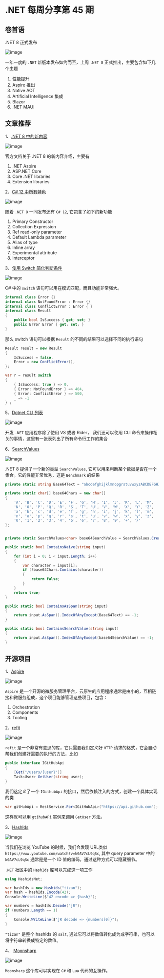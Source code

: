 # .NET 每周分享第 45 期

## 卷首语

.NET 8 正式发布

![image](https://github.com/DotNETWeekly-io/DotNetWeekly/assets/11272110/c050ada1-5ba8-4380-9f99-c80ef22bf2ab)

一年一度的 `.NET` 新版本发布如约而至，上周 `.NET 8` 正式推出，主要包含如下几个主题

1. 性能提升
2. Aspire 推出
3. Native  AOT
4. Artificial Intelligence 集成
5. Blazor
6. .NET MAUI

## 文章推荐

1、[.NET 8 中的新内容](https://learn.microsoft.com/en-us/dotnet/core/whats-new/dotnet-8)

![image](https://github.com/DotNETWeekly-io/DotNetWeekly/assets/11272110/7d5dc9eb-439c-4ea2-8ae0-68507ba1a9b8)

官方文档关于 .NET 8 的新内容介绍，主要有
1. .NET Aspire
2. ASP.NET Core
3. Core .NET libraries
4. Extension libraries

2、[C# 12 中所有特色](https://www.youtube.com/watch?v=Gv2uBJzBAms&ab_channel=NickChapsas)

![image](https://github.com/DotNETWeekly-io/DotNetWeekly/assets/11272110/72d38a87-ffee-4797-a994-86b782dc995c)

随着 `.NET 8` 一同发布还有 `C# 12`, 它包含了如下的新功能

1. Primary Constructor 
2. Collection Expression
3. Ref read-only parameter
4. Default Lambda parameter
5. Alias of type
6. Inline array
7. Experimental attribute
8. Interceptor

3、[使用 Switch 简化判断条件](https://www.youtube.com/watch?v=dji9QDstOG0&ab_channel=MilanJovanovi%C4%87)

![image](https://github.com/DotNETWeekly-io/DotNetWeekly/assets/11272110/3f9286f0-b849-4df2-afbb-2d11b272fe9f)

C# 中的 `switch` 语句可以用在模式匹配，而且功能非常强大。

```csharp
internal class Error {}
internal class NotFoundError : Error {}
internal class ConflictError : Error { }
internal class Result
{
    public bool IsSuccess { get; set; }
    public Error Error { get; set; }
}
```

那么 switch 语句可以根据 `Result` 的不同的结果可以选择不同的执行语句

```csharp
Result result = new Result
{
    IsSuccess = false,
    Error = new ConflictError(),
};

var r = result switch
{
    { IsSuccess: true } => 0,
    { Error: NotFoundError } => 404,
    { Error: ConflictError } => 500,
    _ => -1
} ;
```

5、[Dotnet CLI 列表](https://cheatography.com/oba/cheat-sheets/dotnet-cli/)

![image](https://github.com/DotNETWeekly-io/DotNetWeekly/assets/11272110/8f07be00-bc04-41af-b933-3aaf611a7992)

开发 `.NET` 应用程序除了使用 VS 或者 Rider， 我们还可以使用 CLI 命令来操作相关的事情，这里有一张表列出了所有命令行工作的集合


6、[SearchValues](https://www.youtube.com/watch?v=IzDMg916t98&ab_channel=NickChapsas)

![image](https://github.com/DotNETWeekly-io/DotNetWeekly/assets/11272110/c92740c2-96e1-4499-ba2c-cebe0a6adabc)


.NET 8 提供了一个新的类型 `SearchValues`, 它可以用来判断某个数据是否在一个集合。它的性能非常优秀，这是 `Benchmark` 的结果

```csharp
private static string Base64Text = "abcdefghijklmnopgrstuvwxyzABCDEFGHIJKLMNOPGRSTUVWXYZ0123456789+/";

private static char[] base64Chars = new char[]
{
    'A', 'B', 'C', 'D', 'E', 'F', 'G', 'H', 'I', 'J', 'K', 'L', 'M',
    'N', 'O', 'P', 'Q', 'R', 'S', 'T', 'U', 'V', 'W', 'X', 'Y', 'Z',
    'a', 'b', 'c', 'd', 'e', 'f', 'g', 'h', 'i', 'j', 'k', 'l', 'm',
    'n', 'o', 'p', 'q', 'r', 's', 't', 'u', 'v', 'w', 'x', 'y', 'z',
    '0', '1', '2', '3', '4', '5', '6', '7', '8', '9', '+', '/'
};


private static SearchValues<char> base64SearchValue = SearchValues.Create(Base64Text);

public static bool ContainsNaive(string input)
{
    for (int i = 0; i < input.Length; i++)
    {
        var character = input[i];
        if (!base64Chars.Contains(character))
        {
            return false;
        }
    }
    return true;
}

public static bool ContainsAsSpan(string input)
{
    return input.AsSpan().IndexOfAnyExcept(Base64Text) == -1;
}

public static bool ContainsSearchValue(string input)
{
    return input.AsSpan().IndexOfAnyExcept(base64SearchValue) == -1;
}

```

## 开源项目

1、[Aspire](https://github.com/dotnet/aspire)

![image](https://github.com/DotNETWeekly-io/DotNetWeekly/assets/11272110/cd9279c0-4df9-47f5-a4d1-ad2c1fbb8c50)

`Aspire` 是一个开源的微服务管理平台，云原生的应用程序通常是由小的，互相链接和微服务组成，这个项目能够管理这些项目，包含：
1. Orchestration
2. Components
3. Tooling


2、[refit](https://github.com/reactiveui/refit)

![image](https://github.com/DotNETWeekly-io/DotNetWeekly/assets/11272110/4a24b07b-3a6a-42fd-9523-f5f6e6a0c158)

`refit` 是一个非常有意思的库，它只需要我们定义好 `HTTP` 请求的格式，它会自动帮我们创建好需要的执行的方法，比如

```csharp
public interface IGitHubApi
{
    [Get("/users/{user}")]
    Task<User> GetUser(string user);
}
```
我们这定义了一个 `IGithubApi` 的接口，然后依赖注入的方式，创建一个具体实现的类

```csharp
var gitHubApi = RestService.For<IGitHubApi>("https://api.github.com");
```

这样就可以用 `gtihubAPi` 实例来调用 `GetUser` 方法。


3、[HashIds](https://github.com/ullmark/hashids.net)

![image](https://github.com/DotNETWeekly-io/DotNetWeekly/assets/11272110/2cbdc949-edc1-437a-8cc2-e9640b30fdc6)


当我们在浏览 YouTube 的时候，我们会发现 URL类似 `https://www.youtube.com/watch?v=k0AV7cL9qSc`, 其中 query parameter 中的 `k0AV7cL9qSc` 通常是是一个 ID 值的编码，通过这种方式可以隐藏细节。 

`.NET` 社区中的 `HashIds` 库可以完成这一项工作

```csharp
using HashidsNet;

var hashIds = new Hashids("tizan");
var hash = hashIds.Encode(42);
Console.WriteLine($"42 encode => {hash}");

var numbers = hashIds.Decode("jR");
if (numbers.Length == 1)
{
    Console.WriteLine($"jR decode => {numbers[0]}");
}
```

`"tizan"` 是整个 hashIds 的 `salt`, 通过它可以将数值转化成为成字符串，也可以将字符串转换成特定的数值。


4、 [Moonsharp](https://github.com/moonsharp-devs/moonsharp/)


![image](https://github.com/DotNETWeekly-io/DotNetWeekly/assets/11272110/6cb74b43-0ffd-4bd4-b903-10d51c5e6db7)

`Moonsharp` 这个库可以实现在 `C#` 和 `Lua` 代码的互操作。
